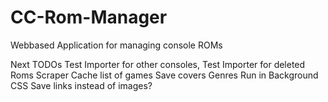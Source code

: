 # CC-Rom-Manager
Webbased Application for managing console ROMs

Next TODOs
Test Importer for other consoles,
Test Importer for deleted Roms
Scraper
  Cache list of games
  Save covers
  Genres
  Run in Background
CSS
Save links instead of images?
